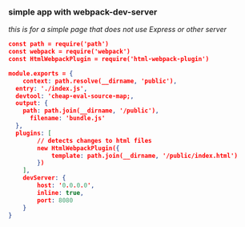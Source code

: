 ### simple app with webpack-dev-server
*this is for a simple page that does not use Express or other server*
```json
const path = require('path')
const webpack = require('webpack')
const HtmlWebpackPlugin = require('html-webpack-plugin')

module.exports = {
	context: path.resolve(__dirname, 'public'),
  entry: './index.js',
  devtool: 'cheap-eval-source-map;,
  output: {
    path: path.join(__dirname, '/public'),
	  filename: 'bundle.js'
  },
  plugins: [
		// detects changes to html files
		new HtmlWebpackPlugin({
			template: path.join(__dirname, '/public/index.html')
		})
	],
	devServer: {
		host: '0.0.0.0',
		inline: true,
		port: 8080
	}
}
```
